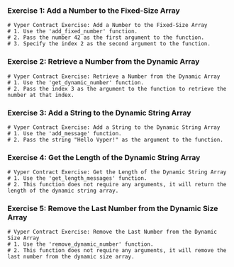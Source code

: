
### Exercise 1: Add a Number to the Fixed-Size Array
```vyper
# Vyper Contract Exercise: Add a Number to the Fixed-Size Array
# 1. Use the 'add_fixed_number' function.
# 2. Pass the number 42 as the first argument to the function.
# 3. Specify the index 2 as the second argument to the function.
```

### Exercise 2: Retrieve a Number from the Dynamic Array
```vyper
# Vyper Contract Exercise: Retrieve a Number from the Dynamic Array
# 1. Use the 'get_dynamic_number' function.
# 2. Pass the index 3 as the argument to the function to retrieve the number at that index.
```

### Exercise 3: Add a String to the Dynamic String Array
```vyper
# Vyper Contract Exercise: Add a String to the Dynamic String Array
# 1. Use the 'add_message' function.
# 2. Pass the string "Hello Vyper!" as the argument to the function.
```

### Exercise 4: Get the Length of the Dynamic String Array
```vyper
# Vyper Contract Exercise: Get the Length of the Dynamic String Array
# 1. Use the 'get_length_messages' function.
# 2. This function does not require any arguments, it will return the length of the dynamic string array.
```

### Exercise 5: Remove the Last Number from the Dynamic Size Array
```vyper
# Vyper Contract Exercise: Remove the Last Number from the Dynamic Size Array
# 1. Use the 'remove_dynamic_number' function.
# 2. This function does not require any arguments, it will remove the last number from the dynamic size array.
```